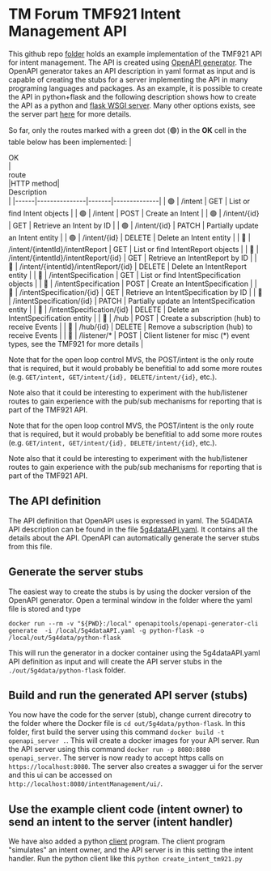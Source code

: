 # TM Forum TMF921 Intent Management API
This github repo [folder](https://github.com/INTEND-Project/5G4Data-public/tree/main/Lifecycle-Management/src/Intent-Management-API-TMF921) holds an example implementation of the TMF921 API for intent management. The API is created using [OpenAPI generator](https://openapi-generator.tech/). The OpenAPI generator takes an API description in yaml format as input and is capable of creating the stubs for a server implementing the API in many programing languages and packages. As an example, it is possible to create the API in python+flask and the following description shows how to create the API as a python and [flask WSGI server](https://flask.palletsprojects.com/en/stable/). Many other options exists, see the server part [here](https://openapi-generator.tech/docs/generators) for more details.

So far, only the routes marked with a green dot (🟢) in the **OK** cell in the table below has been implemented:
|<div style="width:25px">OK</div>|<div style="width:40px">route</div>|HTTP method|<div style="width:300px">Description</div>|
|------|---------------|-------|--------------|
| 🟢 | /intent          | GET    | List or find Intent objects |
| 🟢 | /intent          | POST   | Create an Intent |
| 🟢 | /intent/{id}     | GET    | Retrieve an Intent by ID |
| 🟢 | /intent/{id}     | PATCH  | Partially update an Intent entity |
| 🟢 | /intent/{id}     | DELETE | Delete an Intent entity |
| 🔴 | /intent/{intentId}/intentReport | GET    | List or find IntentReport objects |
| 🔴 | /intent/{intentId}/intentReport/{id} | GET    | Retrieve an IntentReport by ID |
| 🔴 | /intent/{intentId}/intentReport/{id} | DELETE | Delete an IntentReport entity |
| 🔴 | /intentSpecification | GET    | List or find IntentSpecification objects |
| 🔴 | /intentSpecification | POST   | Create an IntentSpecification |
| 🔴 | /intentSpecification/{id} | GET    | Retrieve an IntentSpecification by ID |
| 🔴 | /intentSpecification/{id} | PATCH  | Partially update an IntentSpecification entity |
| 🔴 | /intentSpecification/{id} | DELETE | Delete an IntentSpecification entity |
| 🔴 | /hub              | POST   | Create a subscription (hub) to receive Events |
| 🔴 | /hub/{id}        | DELETE | Remove a subscription (hub) to receive Events |
| 🔴 | /listener/* | POST | Client listener for misc (*) event types, see the TMF921 for more details |

Note that for the open loop control MVS, the POST/intent is the only route that is required, but it would probably be benefitial to add some more routes (e.g. ```GET/intent, GET/intent/{id}, DELETE/intent/{id}```, etc.).

Note also that it could be interesting to experiment with the hub/listener routes to gain experience with the pub/sub mechanisms for reporting that is part of the TMF921 API.

Note that for the open loop control MVS, the POST/intent is the only route that is required, but it would probably be benefitial to add some more routes (e.g. ```GET/intent, GET/intent/{id}, DELETE/intent/{id}```, etc.).

Note also that it could be interesting to experiment with the hub/listener routes to gain experience with the pub/sub mechanisms for reporting that is part of the TMF921 API.


## The API definition
The API definition that OpenAPI uses is expressed in yaml. The 5G4DATA API description can be found in the file [5g4dataAPI.yaml](5g4dataAPI.yaml). It contains all the details about the API. OpenAPI can automatically generate the server stubs from this file.

## Generate the server stubs
The easiest way to create the stubs is by using the docker version of the OpenAPI generator. Open a terminal window in the folder where the yaml file is stored and type

 ```
 docker run --rm -v "${PWD}:/local" openapitools/openapi-generator-cli generate  -i /local/5g4dataAPI.yaml -g python-flask -o /local/out/5g4data/python-flask
 ```
 This will run the generator in a docker container using the 5g4dataAPI.yaml API definition as input and will create the API server stubs in the ```./out/5g4data/python-flask``` folder.

 ## Build and run the generated API server (stubs)
 You now have the code for the server (stub), change current direcotry to the folder where the Docker file is ```cd out/5g4data/python-flask```. In this folder, first build the server using this command ```docker build -t openapi_server .```. This will create a docker images for your API server. Run the API server using this command ```docker run -p 8080:8080 openapi_server```. The server is now ready to accept https calls on ```https://localhost:8080```. The server also creates a swagger ui for the server and this ui can be accessed on ```http://localhost:8080/intentManagement/ui/```.

 ## Use the example client code (intent owner) to send an intent to the server (intent handler)
We have also added a python [client](https://github.com/INTEND-Project/5G4Data-public/tree/main/Lifecycle-Management/src/CreateIntent) program. The client program "simulates" an intent owner, and the API server is in this setting the intent handler. Run the python client like this ```python create_intent_tm921.py```
 
